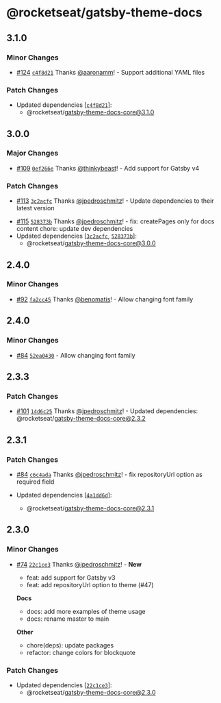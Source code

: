 # @rocketseat/gatsby-theme-docs

## 3.1.0

### Minor Changes

- [#124](https://github.com/jpedroschmitz/rocketdocs/pull/124) [`c4f8d21`](https://github.com/jpedroschmitz/rocketdocs/commit/c4f8d213010b61f20183632f9fc407fb659c151d) Thanks [@aaronamm](https://github.com/aaronamm)! - Support additional YAML files

### Patch Changes

- Updated dependencies [[`c4f8d21`](https://github.com/jpedroschmitz/rocketdocs/commit/c4f8d213010b61f20183632f9fc407fb659c151d)]:
  - @rocketseat/gatsby-theme-docs-core@3.1.0

## 3.0.0

### Major Changes

- [#109](https://github.com/jpedroschmitz/rocketdocs/pull/109) [`0ef266e`](https://github.com/jpedroschmitz/rocketdocs/commit/0ef266ef3ba56d690759fc270dcea21ba31b74aa) Thanks [@thinkybeast](https://github.com/thinkybeast)! - Add support for Gatsby v4

### Patch Changes

- [#113](https://github.com/jpedroschmitz/rocketdocs/pull/113) [`3c2acfc`](https://github.com/jpedroschmitz/rocketdocs/commit/3c2acfc89f89a9d94643b8fcb4b7694a7c4c1031) Thanks [@jpedroschmitz](https://github.com/jpedroschmitz)! - Update dependencies to their latest version

* [#115](https://github.com/jpedroschmitz/rocketdocs/pull/115) [`528373b`](https://github.com/jpedroschmitz/rocketdocs/commit/528373be3002558fbc0e16436f2b937724268a91) Thanks [@jpedroschmitz](https://github.com/jpedroschmitz)! - fix: createPages only for docs content
  chore: update dev dependencies
* Updated dependencies [[`3c2acfc`](https://github.com/jpedroschmitz/rocketdocs/commit/3c2acfc89f89a9d94643b8fcb4b7694a7c4c1031), [`528373b`](https://github.com/jpedroschmitz/rocketdocs/commit/528373be3002558fbc0e16436f2b937724268a91)]:
  - @rocketseat/gatsby-theme-docs-core@3.0.0

## 2.4.0

### Minor Changes

- [#92](https://github.com/jpedroschmitz/rocketdocs/pull/92) [`fa2cc45`](https://github.com/jpedroschmitz/rocketdocs/commit/fa2cc45f23a387737c6207bad8fac1ce3f4d75b0) Thanks [@benomatis](https://github.com/benomatis)! - Allow changing font family

## 2.4.0

### Minor Changes

- [#84](https://github.com/jpedroschmitz/rocketdocs/pull/84) [`52ea0430`](https://github.com/jpedroschmitz/rocketdocs/pull/84/commits/52ea043013226279e92e79a06beb25fb3b599fc1) - Allow changing font family

## 2.3.3

### Patch Changes

- [#101](https://github.com/jpedroschmitz/rocketdocs/pull/101) [`14d6c25`](https://github.com/jpedroschmitz/rocketdocs/commit/14d6c251ee713812ef98d3e222cd87628c4ec070) Thanks [@jpedroschmitz](https://github.com/jpedroschmitz)! - Updated dependencies: @rocketseat/gatsby-theme-docs-core@2.3.2

## 2.3.1

### Patch Changes

- [#84](https://github.com/jpedroschmitz/rocketdocs/pull/84) [`c6c4ada`](https://github.com/jpedroschmitz/rocketdocs/commit/c6c4ada2d468b95a91bcbeb7ef1360a2f15f5c5d) Thanks [@jpedroschmitz](https://github.com/jpedroschmitz)! - fix repositoryUrl option as required field

- Updated dependencies [[`4a1dd6d`](https://github.com/jpedroschmitz/rocketdocs/commit/4a1dd6d016e4ed973e54df4a8c6a60f6e900ffbb)]:
  - @rocketseat/gatsby-theme-docs-core@2.3.1

## 2.3.0

### Minor Changes

- [#74](https://github.com/jpedroschmitz/rocketdocs/pull/74) [`22c1ce3`](https://github.com/jpedroschmitz/rocketdocs/commit/22c1ce3124e540d51cac50f21b71e9eaf21524b3) Thanks [@jpedroschmitz](https://github.com/jpedroschmitz)! - **New**

  - feat: add support for Gatsby v3
  - feat: add repositoryUrl option to theme (#47)

  **Docs**

  - docs: add more examples of theme usage
  - docs: rename master to main

  **Other**

  - chore(deps): update packages
  - refactor: change colors for blockquote

### Patch Changes

- Updated dependencies [[`22c1ce3`](https://github.com/jpedroschmitz/rocketdocs/commit/22c1ce3124e540d51cac50f21b71e9eaf21524b3)]:
  - @rocketseat/gatsby-theme-docs-core@2.3.0
